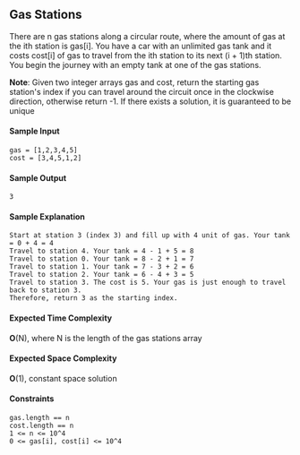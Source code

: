 ## **Gas Stations**
There are n gas stations along a circular route, where the amount of gas at the ith station is gas[i]. You have a car with an unlimited gas tank and it costs cost[i] of gas to travel from the ith station to its next (i + 1)th station. You begin the journey with an empty tank at one of the gas stations.

__Note__:  Given two integer arrays gas and cost, return the starting gas station's index if you can travel around the circuit once in the clockwise direction, otherwise return -1. If there exists a solution, it is guaranteed to be unique

#### **Sample Input**
    gas = [1,2,3,4,5]
    cost = [3,4,5,1,2]

#### **Sample Output**
    3

#### **Sample Explanation**
    Start at station 3 (index 3) and fill up with 4 unit of gas. Your tank = 0 + 4 = 4
    Travel to station 4. Your tank = 4 - 1 + 5 = 8
    Travel to station 0. Your tank = 8 - 2 + 1 = 7
    Travel to station 1. Your tank = 7 - 3 + 2 = 6
    Travel to station 2. Your tank = 6 - 4 + 3 = 5
    Travel to station 3. The cost is 5. Your gas is just enough to travel back to station 3.
    Therefore, return 3 as the starting index.

#### **Expected Time Complexity**
__O__(N), where N is the length of the gas stations array
#### **Expected Space Complexity**
__O__(1), constant space solution

#### **Constraints**
    gas.length == n
    cost.length == n
    1 <= n <= 10^4
    0 <= gas[i], cost[i] <= 10^4

